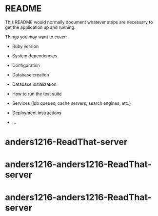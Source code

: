 # README

This README would normally document whatever steps are necessary to get the
application up and running.

Things you may want to cover:

* Ruby version

* System dependencies

* Configuration

* Database creation

* Database initialization

* How to run the test suite

* Services (job queues, cache servers, search engines, etc.)

* Deployment instructions

* ...
# anders1216-ReadThat-server
# anders1216-anders1216-ReadThat-server
# anders1216-anders1216-ReadThat-server
